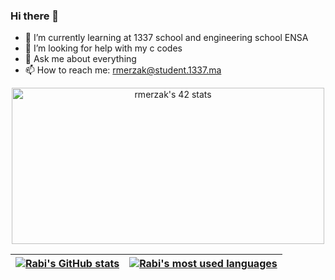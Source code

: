 ### Hi there 👋

- 🌱 I’m currently learning at 1337 school and engineering school ENSA
- 🤔 I’m looking for help with my c codes
- 💬 Ask me about everything
- 📫 How to reach me: rmerzak@student.1337.ma


<p align="center" >
    <a href="https://github.com/oakoudad/badge42">
        <img src="https://badge.mediaplus.ma/colorfulwaves/rmerzak" alt="rmerzak's 42 stats" height=250px width=500px/>
    </a>
</p>

| [![Rabi's GitHub stats](https://github-readme-stats.vercel.app/api?username=rmerzak&count_private=true&show_icons=true&hide=issues&hide_border=true&theme=dracula)](https://github.com/rmerzak?tab=repositories) | [![Rabi's most used languages](https://github-readme-stats.vercel.app/api/top-langs/?username=rmerzak&layout=compact&hide_border=true&theme=dracula)](https://github.com/rmerzak?tab=repositories) |
|:-:|:-:|
